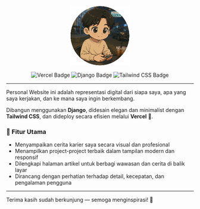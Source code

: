 <p align="center">
  <img src="./static/logo.png" width="160" alt="logo">
</p>

<p align="center">
  <img src="https://img.shields.io/badge/Vercel-000000?style=flat-square&logo=vercel&logoColor=white" alt="Vercel Badge">
  <img src="https://img.shields.io/badge/Django-092E20?style=flat-square&logo=django&logoColor=white" alt="Django Badge">
  <img src="https://img.shields.io/badge/Tailwind_CSS-06B6D4?style=flat-square&logo=tailwindcss&logoColor=white" alt="Tailwind CSS Badge">
</p>

---

Personal Website ini adalah representasi digital dari siapa saya, apa yang saya kerjakan, dan ke mana saya ingin berkembang.

Dibangun menggunakan **Django**, didesain elegan dan minimalist dengan **Tailwind CSS**, dan dideploy secara efisien melalui **Vercel** 🚀.

### 🎯 Fitur Utama

- Menyampaikan cerita karier saya secara visual dan profesional
- Menampilkan project-project terbaik dalam tampilan modern dan responsif
- Dilengkapi halaman artikel untuk berbagi wawasan dan cerita di balik layar
- Dirancang dengan perhatian terhadap detail, kecepatan, dan pengalaman pengguna

---

Terima kasih sudah berkunjung — semoga menginspirasi! 🙌
